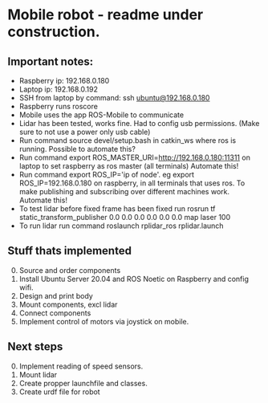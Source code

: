 # Mobile robot - readme under construction.

## Important notes:

- Raspberry ip: 192.168.0.180
- Laptop ip: 192.168.0.192
- SSH from laptop by command: ssh ubuntu@192.168.0.180
- Raspberry runs roscore
- Mobile uses the app ROS-Mobile to communicate
- Lidar has been tested, works fine. Had to config usb permissions. (Make sure to not use a power only usb cable)
- Run command source devel/setup.bash in catkin_ws where ros is running. Possible to automate this?
- Run command export ROS_MASTER_URI=http://192.168.0.180:11311 on laptop to set raspberry as ros master (all terminals) Automate this!
- Run command export ROS_IP='ip of node'. eg export ROS_IP=192.168.0.180 on raspberry, in all terminals that uses ros. To make publishing and subscribing over different machines work. Automate this!
- To test lidar before fixed frame has been fixed run  rosrun tf static_transform_publisher 0.0 0.0 0.0 0.0 0.0 0.0 map laser 100
- To run lidar run command roslaunch rplidar_ros rplidar.launch

## Stuff thats implemented
0. Source and order components
1. Install Ubuntu Server 20.04 and ROS Noetic on Raspberry and config wifi.
2. Design and print body
3. Mount components, excl lidar
4. Connect components
5. Implement control of motors via joystick on mobile.

## Next steps
0. Implement reading of speed sensors.
1. Mount lidar
2. Create propper launchfile and classes.
3. Create urdf file for robot

